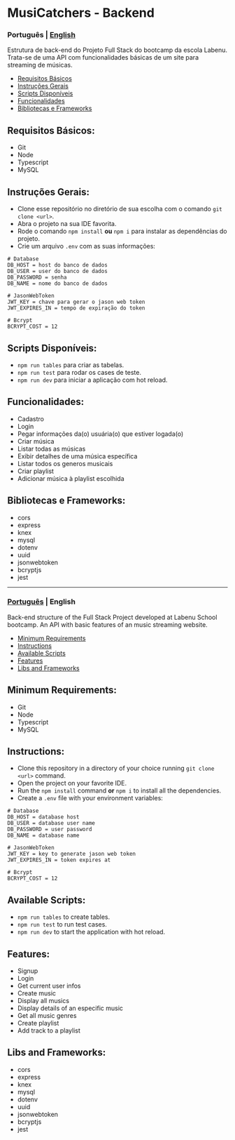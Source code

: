<a name="languages"></a>
# MusiCatchers - Backend

<a id="pt-readme"></a>
### Português | [English](#en-readme)
Estrutura de back-end do Projeto Full Stack do bootcamp da escola Labenu.
Trata-se de uma API com funcionalidades básicas de um site para streaming de músicas.

<a name="pt-menu"></a>
- [Requisitos Básicos](#requisitos)
- [Instruções Gerais](#instrucoes)
- [Scripts Disponíveis](#pt-scripts)
- [Funcionalidades](#funcionalidades)
- [Bibliotecas e Frameworks](#bibliotecas)

<a id="requisitos"></a>
## Requisitos Básicos:
* Git
* Node
* Typescript
* MySQL

<a id="instrucoes"></a>
## Instruções Gerais:
* Clone esse repositório no diretório de sua escolha com o comando `git clone <url>`.
* Abra o projeto na sua IDE favorita.
* Rode o comando `npm install` **ou** `npm i` para instalar as dependências do projeto.
* Crie um arquivo `.env` com as suas informações:
```
# Database
DB_HOST = host do banco de dados
DB_USER = user do banco de dados
DB_PASSWORD = senha
DB_NAME = nome do banco de dados

# JasonWebToken
JWT_KEY = chave para gerar o jason web token
JWT_EXPIRES_IN = tempo de expiração do token

# Bcrypt
BCRYPT_COST = 12
```

<a id="pt-scripts"></a>
## Scripts Disponíveis:
* `npm run tables` para criar as tabelas.
* `npm run test` para rodar os cases de teste.
* `npm run dev` para iniciar a aplicação com hot reload.

<a id="funcionalidades"></a>
## Funcionalidades:
* Cadastro
* Login
* Pegar informações da(o) usuária(o) que estiver logada(o)
* Criar música
* Listar todas as músicas
* Exibir detalhes de uma música específica
* Listar todos os generos musicais
* Criar playlist
* Adicionar música à playlist escolhida

<a id="bibliotecas"></a>
## Bibliotecas e Frameworks:
* cors
* express
* knex
* mysql
* dotenv
* uuid
* jsonwebtoken
* bcryptjs
* jest

---

<a id="en-readme"></a>
### [Português](#pt-readme) | English
Back-end structure of the Full Stack Project developed at Labenu School bootcamp.
An API with basic features of an music streaming website.

<a name="pt-menu"></a>
- [Minimum Requirements](#requirements)
- [Instructions](#instructions)
- [Available Scripts](#scripts)
- [Features](#features)
- [Libs and Frameworks](#libs)

<a id="requirements"></a>
## Minimum Requirements:
* Git
* Node
* Typescript
* MySQL

<a id="instructions"></a>
## Instructions:
* Clone this repository in a directory of your choice running `git clone <url>` command.
* Open the project on your favorite IDE.
* Run the `npm install` command **or** `npm i` to install all the dependencies.
* Create a `.env` file with your environment variables:
```
# Database
DB_HOST = database host
DB_USER = database user name
DB_PASSWORD = user password
DB_NAME = database name

# JasonWebToken
JWT_KEY = key to generate jason web token
JWT_EXPIRES_IN = token expires at

# Bcrypt
BCRYPT_COST = 12
```

<a id="scripts"></a>
## Available Scripts:
* `npm run tables` to create tables.
* `npm run test` to run test cases.
* `npm run dev` to start the application with hot reload.

<a id="features"></a>
## Features:
* Signup
* Login
* Get current user infos
* Create music
* Display all musics
* Display details of an especific music
* Get all music genres
* Create playlist
* Add track to a playlist

<a id="libs"></a>
## Libs and Frameworks:
* cors
* express
* knex
* mysql
* dotenv
* uuid
* jsonwebtoken
* bcryptjs
* jest
